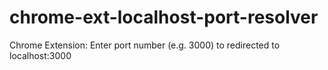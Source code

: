 # chrome-ext-localhost-port-resolver
Chrome Extension: Enter port number (e.g. 3000) to redirected to localhost:3000

